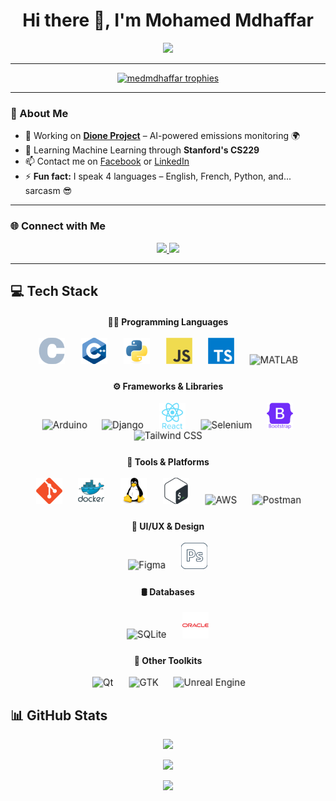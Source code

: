 <h1 align="center">Hi there 👋, I'm Mohamed Mdhaffar</h1>
<p align="center">
  <img src="https://readme-typing-svg.herokuapp.com/?lines=🎓+ICT+Engineering+Student+@+SUP'COM;🤖+AI+Explorer+%7C+🧩+Problem+Solver+%7C+🌍+Tech+for+Impact&center=true&width=500&height=40&color=0FF6EC&vCenter=true&size=20">
</p>

---

<p align="center">
  <a href="https://github.com/medmdhaffar">
    <img src="https://github-profile-trophy.vercel.app/?username=medmdhaffar&theme=algolia&margin-w=10&margin-h=15&column=4" alt="medmdhaffar trophies"/>
  </a>
</p>

---

### 🚀 About Me

- 🔭 Working on **[Dione Project](https://github.com/zaydbf/Dione)** – AI-powered emissions monitoring 🌍
- 🌱 Learning Machine Learning through **Stanford's CS229**
- 📫 Contact me on [Facebook](https://www.facebook.com/mohamed.medhaffar.5?locale=fr_FR) or [LinkedIn](https://www.linkedin.com/in/mohamed-mdhafar-08707b280)
- ⚡ **Fun fact:** I speak 4 languages – English, French, Python, and... sarcasm 😎

---

### 🌐 Connect with Me

<p align="center">
  <a href="https://www.linkedin.com/in/mohamed-mdhafar-08707b280" target="_blank">
    <img src="https://img.shields.io/badge/LinkedIn-blue?style=for-the-badge&logo=linkedin&logoColor=white"/>
  </a>
  <a href="https://github.com/medmdhaffar" target="_blank">
    <img src="https://img.shields.io/badge/GitHub-black?style=for-the-badge&logo=github&logoColor=white"/>
  </a>
</p>

---

<style>
@keyframes pulse {
  0%, 100% { transform: scale(1); }
  50% { transform: scale(1.1); }
}

.tech-icon {
  width: 40px;
  margin: 0 12px;
  animation: pulse 3s infinite;
  transition: transform 0.3s ease;
}
.tech-icon:hover {
  transform: scale(1.2);
  animation-play-state: paused;
}
.tech-row {
  text-align: center;
  margin-bottom: 25px;
}
</style>

## 💻 Tech Stack

<h4 align="center">👨‍💻 Programming Languages</h4>
<p class="tech-row">
  <img src="https://raw.githubusercontent.com/devicons/devicon/master/icons/c/c-original.svg" class="tech-icon" alt="C"/>
  <img src="https://raw.githubusercontent.com/devicons/devicon/master/icons/cplusplus/cplusplus-original.svg" class="tech-icon" alt="C++"/>
  <img src="https://raw.githubusercontent.com/devicons/devicon/master/icons/python/python-original.svg" class="tech-icon" alt="Python"/>
  <img src="https://raw.githubusercontent.com/devicons/devicon/master/icons/javascript/javascript-original.svg" class="tech-icon" alt="JavaScript"/>
  <img src="https://raw.githubusercontent.com/devicons/devicon/master/icons/typescript/typescript-original.svg" class="tech-icon" alt="TypeScript"/>
  <img src="https://upload.wikimedia.org/wikipedia/commons/2/21/Matlab_Logo.png" class="tech-icon" alt="MATLAB"/>
</p>

<h4 align="center">⚙️ Frameworks & Libraries</h4>
<p class="tech-row">
  <img src="https://cdn.worldvectorlogo.com/logos/arduino-1.svg" class="tech-icon" alt="Arduino"/>
  <img src="https://cdn.worldvectorlogo.com/logos/django.svg" class="tech-icon" alt="Django"/>
  <img src="https://raw.githubusercontent.com/devicons/devicon/master/icons/react/react-original-wordmark.svg" class="tech-icon" alt="React"/>
  <img src="https://www.vectorlogo.zone/logos/selenium/selenium-icon.svg" class="tech-icon" alt="Selenium"/>
  <img src="https://raw.githubusercontent.com/devicons/devicon/master/icons/bootstrap/bootstrap-plain-wordmark.svg" class="tech-icon" alt="Bootstrap"/>
  <img src="https://www.vectorlogo.zone/logos/tailwindcss/tailwindcss-icon.svg" class="tech-icon" alt="Tailwind CSS"/>
</p>

<h4 align="center">🔧 Tools & Platforms</h4>
<p class="tech-row">
  <img src="https://raw.githubusercontent.com/devicons/devicon/master/icons/git/git-original.svg" class="tech-icon" alt="Git"/>
  <img src="https://raw.githubusercontent.com/devicons/devicon/master/icons/docker/docker-original-wordmark.svg" class="tech-icon" alt="Docker"/>
  <img src="https://raw.githubusercontent.com/devicons/devicon/master/icons/linux/linux-original.svg" class="tech-icon" alt="Linux"/>
  <img src="https://raw.githubusercontent.com/devicons/devicon/master/icons/bash/bash-original.svg" class="tech-icon" alt="Bash"/>
  <img src="https://raw.githubusercontent.com/devicons/devicon/master/icons/aws/aws-original.svg" class="tech-icon" alt="AWS"/>
  <img src="https://www.vectorlogo.zone/logos/getpostman/getpostman-icon.svg" class="tech-icon" alt="Postman"/>
</p>

<h4 align="center">🎨 UI/UX & Design</h4>
<p class="tech-row">
  <img src="https://www.vectorlogo.zone/logos/figma/figma-icon.svg" class="tech-icon" alt="Figma"/>
  <img src="https://raw.githubusercontent.com/devicons/devicon/master/icons/photoshop/photoshop-line.svg" class="tech-icon" alt="Photoshop"/>
</p>

<h4 align="center">🛢️ Databases</h4>
<p class="tech-row">
  <img src="https://www.vectorlogo.zone/logos/sqlite/sqlite-icon.svg" class="tech-icon" alt="SQLite"/>
  <img src="https://raw.githubusercontent.com/devicons/devicon/master/icons/oracle/oracle-original.svg" class="tech-icon" alt="Oracle"/>
</p>

<h4 align="center">🧪 Other Toolkits</h4>
<p class="tech-row">
  <img src="https://upload.wikimedia.org/wikipedia/commons/0/0b/Qt_logo_2016.svg" class="tech-icon" alt="Qt"/>
  <img src="https://upload.wikimedia.org/wikipedia/commons/7/71/GTK_logo.svg" class="tech-icon" alt="GTK"/>
  <img src="https://raw.githubusercontent.com/kenangundogan/fontisto/036b7eca71aab1bef8e6a0518f7329f13ed62f6b/icons/svg/brand/unreal-engine.svg" class="tech-icon" alt="Unreal Engine"/>
</p>

## 📊 GitHub Stats

<p align="center">
  <img src="https://github-readme-stats.vercel.app/api?username=medmdhaffar&show_icons=true&theme=tokyonight" height="180px"/>
</p>
<p align="center">
  <img src="https://github-readme-streak-stats.herokuapp.com/?user=medmdhaffar&theme=tokyonight" height="180px"/>
</p>
<p align="center">
  <img src="https://github-readme-stats.vercel.app/api/top-langs/?username=medmdhaffar&layout=compact&theme=tokyonight" height="180px"/>
</p>
